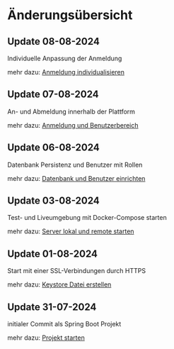 # Änderungsübersicht

## Update 08-08-2024
Individuelle Anpassung der Anmeldung

mehr dazu: [Anmeldung individualisieren](additional_infos/06_custom_auth.md)

## Update 07-08-2024
An- und Abmeldung innerhalb der Plattform

mehr dazu: [Anmeldung und Benutzerbereich](additional_infos/05_login_page.md)

## Update 06-08-2024
Datenbank Persistenz und Benutzer mit Rollen

mehr dazu: [Datenbank und Benutzer einrichten](additional_infos/04_user_and_database.md)

## Update 03-08-2024
Test- und Liveumgebung mit Docker-Compose starten

mehr dazu: [Server lokal und remote starten](additional_infos/03_start_by_docker.md)

## Update 01-08-2024
Start mit einer SSL-Verbindungen durch HTTPS

mehr dazu: [Keystore Datei erstellen](additional_infos/02_crate_keystore.md)

## Update 31-07-2024
initialer Commit als Spring Boot Projekt

mehr dazu: [Projekt starten](additional_infos/01_start_project.md)
